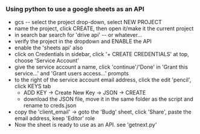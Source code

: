 ### Using python to use a google sheets as an API
  - gcs -- select the project drop-down, select NEW PROJECT
  - name the project, click CREATE, then open it/make it the current project
  - in search bar search for 'drive api' -- or whatever...
  - verify the project in the dropdown and ENABLE the API
  - enable the 'sheets api' also
  - click on Credentials in sidebar, click '+ CREATE CREDENTIALS' at top, choose 'Service Account'
  - give the service account a name, click 'continue'/'Done' in 'Grant this service...' and 'Grant users access...' prompts
  - to the right of the service account email address, click the edit 'pencil', click KEYS tab
    - ADD KEY -> Create New Key -> JSON -> CREATE
    - download the JSON file, move it in the same folder as the script and rename to creds.json
  - copy the 'client_email' -> goto the 'Budg' sheet, click 'Share', paste the email address, keep 'Editor' role
  - Now the sheet is ready to use as an API. see 'getnext.py'





